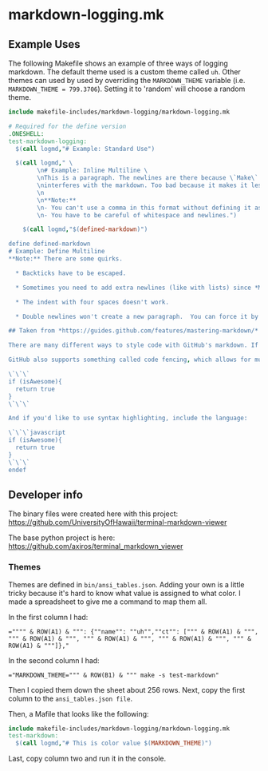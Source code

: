 # markdown-logging.mk

## Example Uses
The following Makefile shows an example of three ways of logging markdown. The default theme used is a custom theme
called `uh`. Other themes can used by used by overriding the `MARKDOWN_THEME` variable
(i.e. `MARKDOWN_THEME = 799.3706`). Setting it to 'random' will choose a random theme.

```Makefile
include makefile-includes/markdown-logging/markdown-logging.mk

# Required for the define version
.ONESHELL:
test-markdown-logging:
  $(call logmd,"# Example: Standard Use")

  $(call logmd," \
		\n# Example: Inline Multiline \
		\nThis is a paragraph. The newlines are there because \`Make\` collapses whitespace to a single space which \
		\ninterferes with the markdown. Too bad because it makes it less readable.\
		\n
		\n**Note:**
		\n- You can't use a comma in this format without defining it as a varaible. \
		\n- You have to be careful of whitespace and newlines.")

    $(call logmd,"$(defined-markdown)")

define defined-markdown
# Example: Define Multiline
**Note:** There are some quirks.

  * Backticks have to be escaped.

  * Sometimes you need to add extra newlines (like with lists) since *Make* will trim whitespace.

  * The indent with four spaces doesn't work.

  * Double newlines won't create a new paragraph.  You can force it by adding an html line-break.

## Taken from *https://guides.github.com/features/mastering-markdown/*

There are many different ways to style code with GitHub's markdown. If you have inline code blocks, wrap them in backticks: \`var example = true\`.<br/>

GitHub also supports something called code fencing, which allows for multiple lines without indentation:

\`\`\`
if (isAwesome){
  return true
}
\`\`\`

And if you'd like to use syntax highlighting, include the language:

\`\`\`javascript
if (isAwesome){
  return true
}
\`\`\`
endef
```

## Developer info
The binary files were created here with this project:
https://github.com/UniversityOfHawaii/terminal-markdown-viewer

The base python project is here:
https://github.com/axiros/terminal_markdown_viewer

### Themes
Themes are defined in `bin/ansi_tables.json`. Adding your own is a little tricky because it's hard to know what
value is assigned to what color.  I made a spreadsheet to give me a command to map them all.

In the first column I had:

```
="""" & ROW(A1) & """: {""name"": ""uh"",""ct"": [""" & ROW(A1) & """, """ & ROW(A1) & """, """ & ROW(A1) & """, """ & ROW(A1) & """, """ & ROW(A1) & """]},"
```

In the second column I had:
```
="MARKDOWN_THEME=""" & ROW(B1) & """ make -s test-markdown"
```

Then I copied them down the sheet about 256 rows.
Next, copy the first column to the `ansi_tables.json file`.

Then, a Mafile that looks like the following:

```Makefile
include makefile-includes/markdown-logging/markdown-logging.mk
test-markdown:
  $(call logmd,"# This is color value $(MARKDOWN_THEME)")
```

Last, copy column two and run it in the console.
